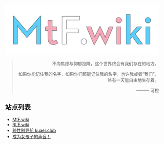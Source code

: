 <!-- markdownlint-disable-next-line -->
[![MtF.wiki](/profile/mtf-wiki.svg)](https://mtf.wiki)

<!-- markdownlint-disable no-inline-html -->

> <p align="right">不向焦虑与抑郁投降，这个世界终会有我们存在的地方。</p>
>
> <p align="right">如果你能记住我的名字，如果你们都能记住我的名字，也许我或者“我们”，终有一天能自由地生存着。</p>
>
> <p align="right">——— 可橙</p>

## 站点列表

- [MtF.wiki](https://mtf.wiki)
- [RLE.wiki](https://rle.wiki)
- [跨性别导航 kuaer.club](https://kuaer.club)
- [成为女孩子的声音！](https://mtf-wiki.github.io/jyosei-guide)
